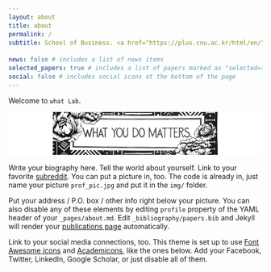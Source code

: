 ```yaml
---
layout: about
title: about
permalink: /
subtitle: School of Business. <a href="https://plus.cnu.ac.kr/html/en/">Chungnam National University</a>

news: false # includes a list of news items
selected_papers: true # includes a list of papers marked as "selected={true}"
social: false # includes social icons at the bottom of the page
---
```


Welcome to `what Lab`.

<img src="/assets/img/banner.png" class="img-fluid" />

Write your biography here. Tell the world about yourself. Link to your favorite [subreddit](http://reddit.com). You can put a picture in, too. The code is already in, just name your picture `prof_pic.jpg` and put it in the `img/` folder.

Put your address / P.O. box / other info right below your picture. You can also disable any of these elements by editing `profile` property of the YAML header of your `_pages/about.md`. Edit `_bibliography/papers.bib` and Jekyll will render your [publications page](/al-folio/publications/) automatically.

Link to your social media connections, too. This theme is set up to use [Font Awesome icons](https://fontawesome.com/) and [Academicons](https://jpswalsh.github.io/academicons/), like the ones below. Add your Facebook, Twitter, LinkedIn, Google Scholar, or just disable all of them.
